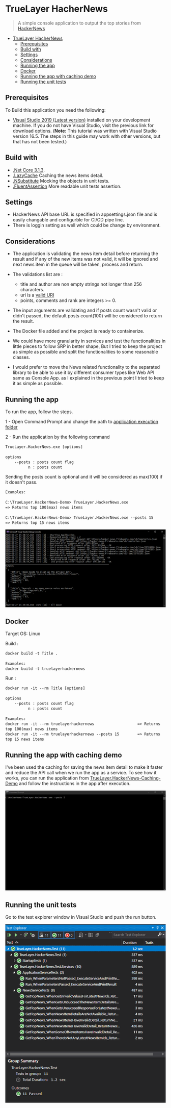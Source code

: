 # TrueLayer HacherNews

> A simple console application to output the top stories from [HackerNews](https://news.ycombinator.com/)

- [TrueLayer HacherNews](#truelayer-hachernews)
  - [Prerequisites](#prerequisites)
  - [Build with](#build-with)
  - [Settings](#settings)
  - [Considerations](#considerations)
  - [Running the app](#running-the-app)
  - [Docker](#docker)
  - [Running the app with caching demo](#running-the-app-with-caching-demo)
  - [Running the unit tests](#running-the-unit-tests)
## Prerequisites

To Build this application you need the following:

- [Visual Studio 2019 (Latest version)](https://visualstudio.microsoft.com/) installed on your development machine. If you do not have Visual Studio, visit the previous link for download options. (**Note:** This tutorial was written with Visual Studio version 16.5. The steps in this guide may work with other versions, but that has not been tested.)

## Build with
- [.Net Core 3.1.3](https://dotnet.microsoft.com/download/dotnet-core/3.1#sdk-3.1.201/).
- [.LazyCache](https://github.com/alastairtree/LazyCache/) Caching the news items detail.
- [.NSubstitute](https://nsubstitute.github.io/) Mocking the objects in unit tests.
- [.FluentAssertion](https://fluentassertions.com/) More readable unit tests assertion.

## Settings
- HackerNews API base URL is specified in appsettings.json file and is easily changable and configurble for CI/CD pipe line.
- There is loggin setting as well which could be change by environment.

## Considerations
- The application is validating the news item detail before returning the result and if any of the new items was not valid, it will be ignored and next news item in the queue will be taken, process and return.
- The validations list are :
  - title and author are non empty strings not longer than 256 characters.
  - uri is a [valid URI](https://tools.ietf.org/html/rfc3986)
  - points, comments and rank are integers >= 0.
  
- The input arguments are validating and if posts count wasn't valid or didn't passed, the default posts count(100) will be considered to return the result.
- The Docker file added and the project is ready to containerize.
- We could have more granularity in services and test the functionalities in little pieces to follow SRP in better shape, But I tried to keep the project as simple as possible and split the functionalities to some reasonable classes.
- I would prefer to move the News related functionality to the separated library to be able to use it by different consumer types like Web API same as Console App. as I explained in the previous point I tried to keep it as simple as possible.

## Running the app

To run the app, follow the steps.

1 - Open Command Prompt and change the path to [application execution folder](./TrueLayer.HackerNews-Demo)

2 - Run the application by the following command

```
TrueLayer.HackerNews.exe [options]

options
    --posts : posts count flag
          n : posts count
```

Sending the posts count is optional and it will be considered as max(100) if it doesn't pass.

```
Examples:

C:\TrueLayer.HackerNews-Demo> TrueLayer.HackerNews.exe                   => Returns top 100(max) news items

C:\TrueLayer.HackerNews-Demo> TrueLayer.HackerNews.exe --posts 15        => Returns top 15 news items
```
[![Tests Result](./Images/application.PNG)]()

## Docker

Target OS: Linux

Build : 
```
docker build -t Title . 

Examples:
docker build -t truelayerhackernews   
```

Run :
```
docker run -it --rm Title [options]

options
    --posts : posts count flag
          n : posts count

Examples:
docker run -it --rm truelayerhackernews                   => Returns top 100(max) news items
docker run -it --rm truelayerhackernews --posts 15        => Returns top 15 news items
```

## Running the app with caching demo

I've been used the caching for saving the news item detail to make it faster and reduce the API call when we run the app as a service.
To see how it works, you can run the application from [TrueLayer.HackerNews-Caching-Demo](./TrueLayer.HackerNews-Caching-Demo) and follow the instructions in the app after execution.

[![Tests Result](./Images/cachingdemo.gif)]()

## Running the unit tests

Go to the test explorer window in Visual Studio and push the run button.

[![Tests Result](./Images/testexplorer.PNG)]()

